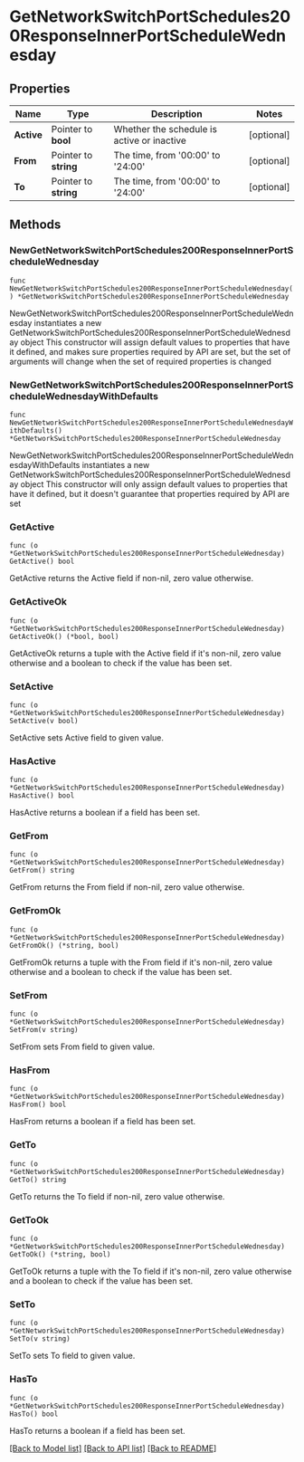 # GetNetworkSwitchPortSchedules200ResponseInnerPortScheduleWednesday

## Properties

Name | Type | Description | Notes
------------ | ------------- | ------------- | -------------
**Active** | Pointer to **bool** | Whether the schedule is active or inactive | [optional] 
**From** | Pointer to **string** | The time, from &#39;00:00&#39; to &#39;24:00&#39; | [optional] 
**To** | Pointer to **string** | The time, from &#39;00:00&#39; to &#39;24:00&#39; | [optional] 

## Methods

### NewGetNetworkSwitchPortSchedules200ResponseInnerPortScheduleWednesday

`func NewGetNetworkSwitchPortSchedules200ResponseInnerPortScheduleWednesday() *GetNetworkSwitchPortSchedules200ResponseInnerPortScheduleWednesday`

NewGetNetworkSwitchPortSchedules200ResponseInnerPortScheduleWednesday instantiates a new GetNetworkSwitchPortSchedules200ResponseInnerPortScheduleWednesday object
This constructor will assign default values to properties that have it defined,
and makes sure properties required by API are set, but the set of arguments
will change when the set of required properties is changed

### NewGetNetworkSwitchPortSchedules200ResponseInnerPortScheduleWednesdayWithDefaults

`func NewGetNetworkSwitchPortSchedules200ResponseInnerPortScheduleWednesdayWithDefaults() *GetNetworkSwitchPortSchedules200ResponseInnerPortScheduleWednesday`

NewGetNetworkSwitchPortSchedules200ResponseInnerPortScheduleWednesdayWithDefaults instantiates a new GetNetworkSwitchPortSchedules200ResponseInnerPortScheduleWednesday object
This constructor will only assign default values to properties that have it defined,
but it doesn't guarantee that properties required by API are set

### GetActive

`func (o *GetNetworkSwitchPortSchedules200ResponseInnerPortScheduleWednesday) GetActive() bool`

GetActive returns the Active field if non-nil, zero value otherwise.

### GetActiveOk

`func (o *GetNetworkSwitchPortSchedules200ResponseInnerPortScheduleWednesday) GetActiveOk() (*bool, bool)`

GetActiveOk returns a tuple with the Active field if it's non-nil, zero value otherwise
and a boolean to check if the value has been set.

### SetActive

`func (o *GetNetworkSwitchPortSchedules200ResponseInnerPortScheduleWednesday) SetActive(v bool)`

SetActive sets Active field to given value.

### HasActive

`func (o *GetNetworkSwitchPortSchedules200ResponseInnerPortScheduleWednesday) HasActive() bool`

HasActive returns a boolean if a field has been set.

### GetFrom

`func (o *GetNetworkSwitchPortSchedules200ResponseInnerPortScheduleWednesday) GetFrom() string`

GetFrom returns the From field if non-nil, zero value otherwise.

### GetFromOk

`func (o *GetNetworkSwitchPortSchedules200ResponseInnerPortScheduleWednesday) GetFromOk() (*string, bool)`

GetFromOk returns a tuple with the From field if it's non-nil, zero value otherwise
and a boolean to check if the value has been set.

### SetFrom

`func (o *GetNetworkSwitchPortSchedules200ResponseInnerPortScheduleWednesday) SetFrom(v string)`

SetFrom sets From field to given value.

### HasFrom

`func (o *GetNetworkSwitchPortSchedules200ResponseInnerPortScheduleWednesday) HasFrom() bool`

HasFrom returns a boolean if a field has been set.

### GetTo

`func (o *GetNetworkSwitchPortSchedules200ResponseInnerPortScheduleWednesday) GetTo() string`

GetTo returns the To field if non-nil, zero value otherwise.

### GetToOk

`func (o *GetNetworkSwitchPortSchedules200ResponseInnerPortScheduleWednesday) GetToOk() (*string, bool)`

GetToOk returns a tuple with the To field if it's non-nil, zero value otherwise
and a boolean to check if the value has been set.

### SetTo

`func (o *GetNetworkSwitchPortSchedules200ResponseInnerPortScheduleWednesday) SetTo(v string)`

SetTo sets To field to given value.

### HasTo

`func (o *GetNetworkSwitchPortSchedules200ResponseInnerPortScheduleWednesday) HasTo() bool`

HasTo returns a boolean if a field has been set.


[[Back to Model list]](../README.md#documentation-for-models) [[Back to API list]](../README.md#documentation-for-api-endpoints) [[Back to README]](../README.md)


